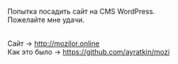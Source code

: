 Попытка посадить сайт на CMS WordPress. <br>
Пожелайте мне удачи.  <br><br>

Сайт -> http://mozilor.online <br>
Как это было -> https://github.com/ayratkin/mozi
